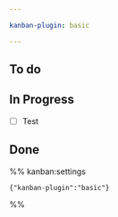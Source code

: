 ```yaml
---

kanban-plugin: basic

---
```


## To do



## In Progress

- [ ] Test


## Done





%% kanban:settings
```
{"kanban-plugin":"basic"}
```
%%
